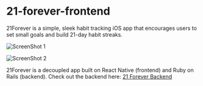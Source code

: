 # 21-forever-frontend

21Forever is a simple, sleek habit tracking iOS app that encourages users to set small goals and build 21-day habit streaks.

![ScreenShot 1](https://github.com/elivickery/21-forever-frontend/blob/development/screenshot-1.png?raw=true)

![ScreenShot 2](https://github.com/elivickery/21-forever-frontend/blob/development/screenshot-2.png?raw=true)

21Forever is a decoupled app built on React Native (frontend) and Ruby on Rails (backend). Check out the backend here: [21 Forever Backend](https://github.com/elivickery/21-forever-backend)

